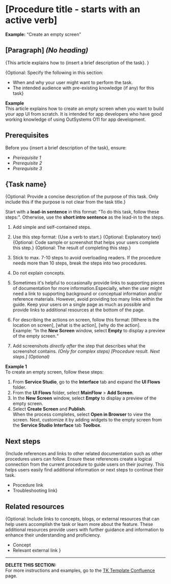 # [Procedure title - starts with an active verb]  
**Example:** “Create an empty screen”

## [Paragraph] *(No heading)*    

{This article explains how to {insert a brief description of the task}. }

{Optional: Specify the following in this section:
 * When and why your user might want to perform the task. 
 * The intended audience with pre-existing knowledge (if any) for this task}

**Example**  
This article explains how to create an empty screen when you want to build your app UI from scratch. It is intended for app developers who have good working knowledge of using OutSystems O11 for app development.

## Prerequisites

Before you {insert a brief description of the task}, ensure:
* _Prerequisite 1_   
* _Prerequisite 2_  
* _Prerequisite 3_  

##  {Task name}

{Optional: Provide a concise description of the purpose of this task. Only include this if the purpose is not clear from the task title.}

Start  with a **lead-in sentence** in this format: "To do this task, follow these steps:". Otherwise, use the **short intro sentence** as the lead-in to the steps.


1. Add simple and self-contained steps.

1. Use this step format: 
{Use a verb to start.}
{Optional: Explanatory text}
{Optional: Code sample or screenshot that helps your users complete this step.}
{Optional: The result of completing this step.}

1. Stick to max. 7-10 steps to avoid overloading readers. If the procedure needs more than 10 steps, break the steps into two procedures.

1. Do not explain concepts.

1. Sometimes it's helpful to occasionally provide links to supporting pieces of documentation for more information.Especially, when the user might need a link to supporting background or conceptual information and/or reference materials. However, avoid providing too many links within the guide. Keep your users on a single page as much as possible and provide links to additional resources at the bottom of the page.

1. For describing the actions on screen, follow this format:
[Where is the location on screen], [what is the action], [why do the action].  
   Example: “In the **New Screen** window, select **Empty** to display a preview of the empty screen.“
1. Add screenshots *directly after* the step that describes what the screenshot contains. *(Only for complex steps)*
*[Procedure result. Next steps.]* *(Optional)*  

**Example 1**    
To create an empty screen, follow these steps:  
1. From **Service Studio**, go to the **Interface** tab and expand the **UI Flows** folder.  
1. From the **UI Flows** folder, select **MainFlow** > **Add Screen**.  
1. In the **New Screen** window, select **Empty** to display a preview of the empty screen.
1. Select **Create Screen** and **Publish**.  
When the process completes, select **Open in Browser** to view the screen. Next, customize it by adding widgets to the empty screen from the **Service Studio** **Interface** tab **Toolbox**.  

## Next steps

{Include references and links to other related documentation such as other procedures users can follow. Ensure these references create a logical connection from the current procedure to guide users on their journey. This helps users easily find additional information or next steps to continue their task.

* Procedure link
* Troubleshooting link}

## Related resources

{Optional: Include links to concepts, blogs, or external resources that can help users accomplish the task or learn more about the feature. These additional resources provide users with further guidance and information to enhance their understanding and proficiency.

* Concept
* Relevant external link
}
_______________________________________________________________________________________________________________________________________________________________________
**DELETE THIS SECTION:**   
For more instructions and examples, go to the [TK Template Confluence](https://outsystemsrd.atlassian.net/wiki/spaces/TK/pages/2488336658/Technical+Knowledge+Templates#Procedure) page.
